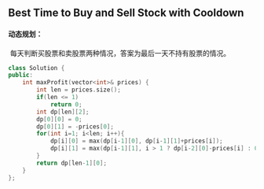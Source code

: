 ## Best Time to Buy and Sell Stock with Cooldown

#### 动态规划：

​		每天判断买股票和卖股票两种情况，答案为最后一天不持有股票的情况。

```c++
class Solution {
public:
    int maxProfit(vector<int>& prices) {
        int len = prices.size();
        if(len <= 1)
            return 0;
        int dp[len][2];
        dp[0][0] = 0;
        dp[0][1] = -prices[0];
        for(int i=1; i<len; i++){
            dp[i][0] = max(dp[i-1][0], dp[i-1][1]+prices[i]);
            dp[i][1] = max(dp[i-1][1], i > 1 ? dp[i-2][0]-prices[i] : 0-prices[i]);
        }
        return dp[len-1][0];
    }
};
```

